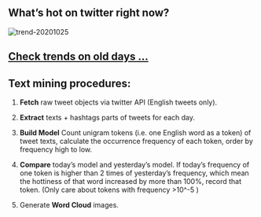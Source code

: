 ## What’s hot on twitter right now?

![trend-20201025][wordcloud]

[wordcloud]: https://raw.githubusercontent.com/xdqc/tweet-trend-everyday/master/word-cloud/trend-20201025.png?token=AF5V4P7ADR6KQBZ4CEDTNIK6AXRMU "trend-20201025"

## [Check trends on old days ...](https://github.com/xdqc/tweet-trend-everyday/tree/master/word-cloud)

## Text mining procedures:

1. **Fetch** raw tweet objects via twitter API (English tweets only).

2. **Extract** texts + hashtags parts of tweets for each day.

3. **Build Model** Count unigram tokens (i.e. one English word as a token) of tweet texts, calculate the occurrence frequency of each token, order by frequency high to low.

4. **Compare** today’s model and yesterday’s model. If today’s frequency of one token is higher than 2 times of yesterday’s frequency, which mean the hottiness of that word increased by more than 100%, record that token. (Only care about tokens with frequency >10^-5 )

5. Generate **Word Cloud** images.
